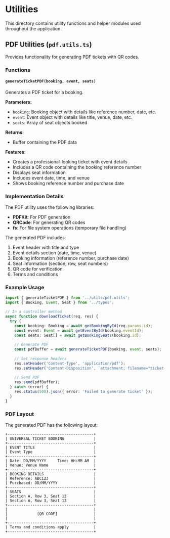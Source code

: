 # Utilities

This directory contains utility functions and helper modules used throughout the application.

## PDF Utilities (`pdf.utils.ts`)

Provides functionality for generating PDF tickets with QR codes.

### Functions

#### `generateTicketPDF(booking, event, seats)`

Generates a PDF ticket for a booking.

**Parameters:**
- `booking`: Booking object with details like reference number, date, etc.
- `event`: Event object with details like title, venue, date, etc.
- `seats`: Array of seat objects booked

**Returns:**
- Buffer containing the PDF data

**Features:**
- Creates a professional-looking ticket with event details
- Includes a QR code containing the booking reference number
- Displays seat information
- Includes event date, time, and venue
- Shows booking reference number and purchase date

### Implementation Details

The PDF utility uses the following libraries:
- **PDFKit**: For PDF generation
- **QRCode**: For generating QR codes
- **fs**: For file system operations (temporary file handling)

The generated PDF includes:
1. Event header with title and type
2. Event details section (date, time, venue)
3. Booking information (reference number, purchase date)
4. Seat information (section, row, seat numbers)
5. QR code for verification
6. Terms and conditions

### Example Usage

```typescript
import { generateTicketPDF } from '../utils/pdf.utils';
import { Booking, Event, Seat } from '../types';

// In a controller method
async function downloadTicket(req, res) {
  try {
    const booking: Booking = await getBookingById(req.params.id);
    const event: Event = await getEventById(booking.eventId);
    const seats: Seat[] = await getBookingSeats(booking.id);
    
    // Generate PDF
    const pdfBuffer = await generateTicketPDF(booking, event, seats);
    
    // Set response headers
    res.setHeader('Content-Type', 'application/pdf');
    res.setHeader('Content-Disposition', `attachment; filename="ticket-${booking.referenceNumber}.pdf"`);
    
    // Send PDF
    res.send(pdfBuffer);
  } catch (error) {
    res.status(500).json({ error: 'Failed to generate ticket' });
  }
}
```

### PDF Layout

The generated PDF has the following layout:

```
+--------------------------------------+
| UNIVERSAL TICKET BOOKING             |
+--------------------------------------+
| EVENT TITLE                          |
| Event Type                           |
+--------------------------------------+
| Date: DD/MM/YYYY     Time: HH:MM AM  |
| Venue: Venue Name                    |
+--------------------------------------+
| BOOKING DETAILS                      |
| Reference: ABC123                    |
| Purchased: DD/MM/YYYY                |
+--------------------------------------+
| SEATS                                |
| Section A, Row 3, Seat 12            |
| Section A, Row 3, Seat 13            |
+--------------------------------------+
|                                      |
|             [QR CODE]                |
|                                      |
+--------------------------------------+
| Terms and conditions apply           |
+--------------------------------------+
``` 